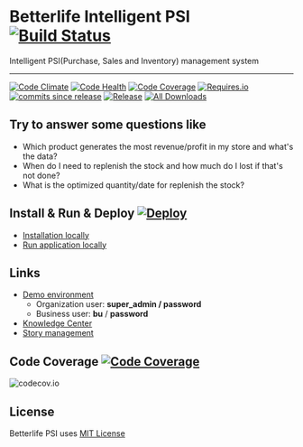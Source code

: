 
# Betterlife Intelligent PSI [![Build Status](https://travis-ci.org/betterlife/psi.svg?branch=master)](https://travis-ci.org/betterlife/psi)

Intelligent PSI(Purchase, Sales and Inventory) management system

----
[![Code Climate](https://img.shields.io/codeclimate/github/betterlife/psi.svg?label=Grade&style=flat-square)]()
[![Code Health](https://landscape.io/github/betterlife/psi/master/landscape.svg?style=flat-square)](https://landscape.io/github/betterlife/psi/master)
[![Code Coverage](https://img.shields.io/codeclimate/coverage/github/betterlife/psi.svg?style=flat-square)](https://codeclimate.com/github/betterlife/psi)
[![Requires.io](https://img.shields.io/requires/github/betterlife/psi.svg?style=flat-square)](https://requires.io/github/betterlife/psi/requirements/?branch=master)
[![commits since release](https://img.shields.io/github/commits-since/betterlife/psi/V0.6.7.svg?style=flat-square)](http://github.com/betterlife/psi/releases)
[![Release](https://img.shields.io/github/release/betterlife/psi.svg?style=flat-square)](http://github.com/betterlife/psi/releases) 
[![All Downloads](https://img.shields.io/github/downloads/betterlife/psi/total.svg?label=Downlaods&style=flat-square)](http://github.com/betterlife/psi/releases)

## Try to answer some questions like

  - Which product generates the most revenue/profit in my store and what's the data?
  - When do I need to replenish the stock and how much do I lost if that's not done?
  - What is the optimized quantity/date for replenish the stock?
  
## Install & Run & Deploy  [![Deploy](https://img.shields.io/badge/Heroku-Deploy-brightgreen.svg?style=flat-square)](https://heroku.com/deploy) 

  -  [Installation locally](https://github.com/betterlife/psi/wiki/Installation)
  -  [Run application locally](https://github.com/betterlife/psi/wiki/Run-the-application)  

## Links

  - [Demo environment](https://psi-dev.herokuapp.com/)
    - Organization user: __super_admin / password__
    - Business user: __bu__ / __password__
  - [Knowledge Center](https://github.com/betterlife/psi/wiki)    
  - [Story management](https://betterlife.atlassian.net)
  

## Code Coverage [![Code Coverage](https://img.shields.io/codecov/c/github/betterlife/psi.svg?label=Coverage&style=flat-square)](http://codecov.io/github/betterlife/psi?branch=master)

![codecov.io](http://codecov.io/github/betterlife/psi/branch.svg?branch=master)

## License    
Betterlife PSI uses [MIT License](https://github.com/betterlife/flask-psi/blob/master/LICENSE)
